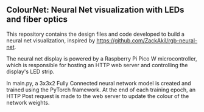 ## ColourNet: Neural Net visualization with LEDs and fiber optics

This repository contains the design files and code developed to build a neural net visualization, inspired by 
https://github.com/ZackAkil/rgb-neural-net.

The neural net display is powered by a Raspberry Pi Pico W microcontroller, which is responsible for hosting an HTTP
web server and controlling the display's LED strip.

In main.py, a 3x3x2 Fully Connected neural network model is created and trained using the PyTorch framework. At the end
of each training epoch, an HTTP Post request is made to the web server to update the colour of the network weights.